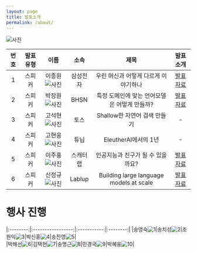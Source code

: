 ```yaml
---
layout: page
title: 발표소개
permalink: /about/
---
```



![사진](pic/a.png)


    

|번호|발표 유형|이름|소속|제목|발표 소개|
|:---:|:-----------------:|:-----------:|:--------:|:--------:|:--------:|
|1|스피커|이종원![사진](pic/jongw.png)|삼성전자|우린 머신과 어떻게 다르게 이야기하나|[발표자료](data/HumanvsAI.pdf)|    
|2|스피커|박장원![사진](pic/pjw.jpg)|BHSN|특정 도메인에 맞는 언어모델은 어떻게 만들까?|[발표자료](data/specific_domain.pdf)|     
|3|스피커|고석현![사진](pic/noha.png)|토스|Shallow한 자연어 검색 만들기|-|     
|4|스피커|고현웅![사진](pic/gohw.png)|튜닙|EleutherAI에서의 1년|-|       
|5|스피커|이주홍![사진](pic/ljhong.png)|스캐터랩|인공지능과 친구가 될 수 있을까요?|[발표자료](data/scatterlab.pdf)|   
|6|스피커|신정규![사진](pic/sinjk.jpg)|Lablup|Building large language models at scale|[발표자료](data/Scale.pdf)|            


    
# 행사 진행



|:--------:|:-----------------:|:-----------:|:--------:|
|송영숙![1](pic/sys.jpg)|송치성![2](pic/chisung.jpg)|조원익![3](pic/jwani.png)|박신홍![4](pic/sinhongpark.jpg)|송진영![5](pic/jiny.png)|    
|박해선![6](pic/hspark.png)|김택현![7](pic/thk.jpg)|송명근![8](pic/songmk.jpg)|민경국![9](pic/mkk.png)|박혜웅![10](pic/hae.png)|                          








